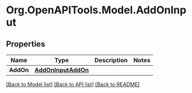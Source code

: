 # Org.OpenAPITools.Model.AddOnInput

## Properties

Name | Type | Description | Notes
------------ | ------------- | ------------- | -------------
**AddOn** | [**AddOnInputAddOn**](AddOnInputAddOn.md) |  | 

[[Back to Model list]](../README.md#documentation-for-models) [[Back to API list]](../README.md#documentation-for-api-endpoints) [[Back to README]](../README.md)


